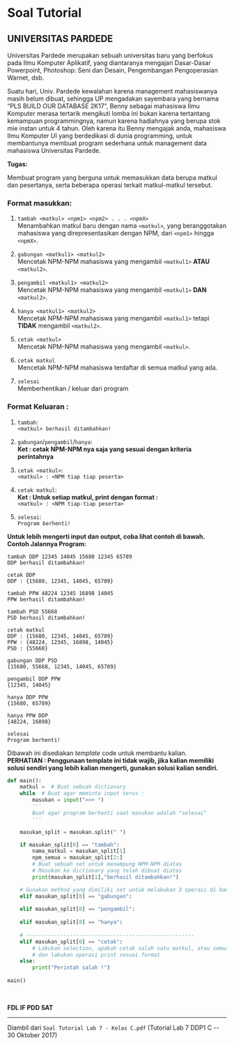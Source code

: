 # Soal Tutorial

## UNIVERSITAS PARDEDE

Universitas Pardede merupakan sebuah universitas baru yang berfokus pada Ilmu
Komputer Aplikatif, yang diantaranya mengajari Dasar-Dasar Powerpoint,
Photoshop: Seni dan Desain, Pengembangan Pengoperasian Warnet, dsb.

Suatu hari, Univ. Pardede kewalahan karena management mahasiswanya masih
belum dibuat, sehingga UP mengadakan sayembara yang bernama “PLS BUILD OUR
DATABASE 2K17”, Benny sebagai mahasiswa Ilmu Komputer merasa tertarik mengikuti
lomba ini bukan karena tertantang kemampuan programmingnya, namun karena
hadiahnya yang berupa stok mie instan untuk 4 tahun. Oleh karena itu Benny
mengajak anda, mahasiswa Ilmu Komputer UI yang berdedikasi di dunia
programming, untuk membantunya membuat program sederhana untuk management data
mahasiswa Universitas Pardede.

**Tugas:**

Membuat program yang berguna untuk memasukkan data berupa matkul dan
pesertanya, serta beberapa operasi terkait matkul-matkul tersebut.

### Format masukkan:

1. `tambah <matkul> <npm1> <npm2> . . . <npmX>`  
   Menambahkan matkul baru dengan nama `<matkul>`, yang beranggotakan
   mahasiswa yang direpresentasikan dengan NPM, dari `<npm1>` hingga `<npmX>`.

2. `gabungan <matkul1> <matkul2>`  
   Mencetak NPM-NPM mahasiswa yang mengambil `<matkul1>` **ATAU** `<matkul2>`.

3. `pengambil <matkul1> <matkul2>`  
   Mencetak NPM-NPM mahasiswa yang mengambil `<matkul1>` **DAN** `<matkul2>`.

4. `hanya <matkul1> <matkul2>`  
   Mencetak NPM-NPM mahasiswa yang mengambil `<matkul1>` tetapi **TIDAK**
   mengambil `<matkul2>`.

5. `cetak <matkul>`  
   Mencetak NPM-NPM mahasiswa yang mengambil `<matkul>`.

6. `cetak matkul`  
   Mencetak NPM-NPM mahasiswa terdaftar di semua matkul yang ada.

7. `selesai`  
   Memberhentikan / keluar dari program

### Format Keluaran :

1. `tambah`:  
   `<matkul> berhasil ditambahkan!`

2. `gabungan`/`pengambil`/`hanya`:  
   **Ket : cetak NPM-NPM nya saja yang sesuai dengan kriteria perintahnya**

3. `cetak <matkul>`:  
   `<matkul> : <NPM tiap tiap peserta>`

4. `cetak matkul`:  
   **Ket : Untuk setiap matkul, print dengan format :**  
   `<matkul> : <NPM tiap-tiap peserta>`

5. `selesai`:  
   `Program berhenti!`

**Untuk lebih mengerti input dan output, coba lihat contoh di bawah.  
Contoh Jalannya Program:**

```
tambah DDP 12345 14045 15680 12345 65789
DDP berhasil ditambahkan!

cetak DDP
DDP : {15680, 12345, 14045, 65789}

tambah PPW 48224 12345 16898 14045
PPW berhasil ditambahkan!

tambah PSD 55668
PSD berhasil ditambahkan!

cetak matkul
DDP : {15680, 12345, 14045, 65789}
PPW : {48224, 12345, 16898, 14045}
PSD : {55668}

gabungan DDP PSD
{15680, 55668, 12345, 14045, 65789}

pengambil DDP PPW
{12345, 14045}

hanya DDP PPW
{15680, 65789}

hanya PPW DDP
{48224, 16898}

selesai
Program berhenti!
```

Dibawah ini disediakan *template* code untuk membantu kalian.  
**PERHATIAN : Penggunaan template ini tidak wajib, jika kalian memiliki solusi
sendiri yang lebih kalian mengerti, gunakan solusi kalian sendiri.**

```python
def main():
    matkul =  # Buat sebuah dictionary
    while  # Buat agar meminta input terus :
        masukan = input(">>> ")
        '''
        Buat agar program berhenti saat masukan adalah "selesai"
        '''

    masukan_split = masukan.split(" ")

    if masukan_split[0] == "tambah":
        nama_matkul = masukan_split[1]
        npm_semua = masukan_split[2:]
        # Buat sebuah set untuk menampung NPM-NPM diatas
        # Masukan ke dictionary yang telah dibuat diatas
        print(masukan_split[1],"berhasil ditambahkan!")

    # Gunakan method yang dimiliki set untuk melakukan 3 operasi di bawah ini
    elif masukan_split[0] == "gabungan":
    
    elif masukan_split[0] == "pengambil":
    
    elif masukan_split[0] == "hanya":
    
    # ------------------------------------------------------
    elif masukan_split[0] == "cetak":
        # Lakukan selection, apakah cetak salah satu matkul, atau semuanya
        # dan lakukan operasi print sesuai format
    else:
        print("Perintah salah !")
        
main()
```

<br>

**FDL IF PDD SAT**

---

Diambil dari `Soal Tutorial Lab 7 - Kelas C.pdf` (Tutorial Lab 7 DDP1 C
\-- 30 Oktober 2017)
